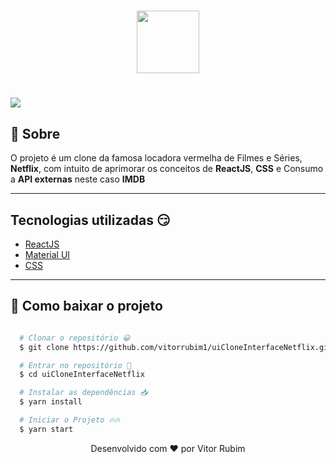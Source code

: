 <h1 align="center">
  <img src="https://upload.wikimedia.org/wikipedia/commons/0/0f/Logo_Netflix.png" height=100 />
</h1>

<h1>
  <img src="src/assets/project.gif">
</h1>

## 🎥 Sobre 

O projeto é um clone da famosa locadora vermelha de Filmes e Séries, **Netflix**, com intuito de aprimorar os conceitos de **ReactJS**, **CSS** e Consumo a **API externas** neste caso **IMDB**

---

## Tecnologias utilizadas 😏

- [ReactJS](https://pt-br.reactjs.org/)
- [Material UI](https://material-ui.com/)
- [CSS](https://css-tricks.com/)

---

## 📁 Como baixar o projeto 

```bash 

  # Clonar o repositório 😀
  $ git clone https://github.com/vitorrubim1/uiCloneInterfaceNetflix.git

  # Entrar no repositório 💪
  $ cd uiCloneInterfaceNetflix

  # Instalar as dependências 📥
  $ yarn install 

  # Iniciar o Projeto 🔥🔥
  $ yarn start 
```

<p align="center"> Desenvolvido com ❤️ por Vitor Rubim </p>